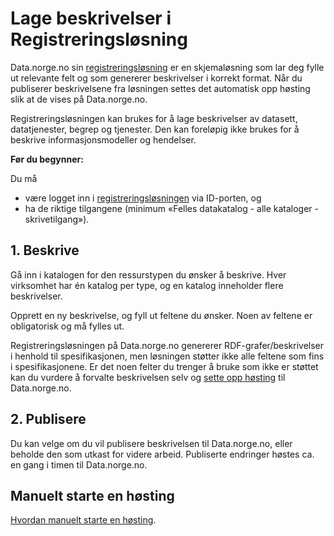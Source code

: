 # Lage beskrivelser i Registreringsløsning

Data.norge.no sin [registreringsløsning](https://registrering.fellesdatakatalog.digdir.no) er en skjemaløsning som lar deg fylle ut relevante felt og som genererer beskrivelser i korrekt format. Når du publiserer beskrivelsene fra løsningen settes det automatisk opp høsting slik at de vises på Data.norge.no.

Registreringsløsningen kan brukes for å lage beskrivelser av datasett, datatjenester, begrep og tjenester. Den kan foreløpig ikke brukes for å beskrive informasjonsmodeller og hendelser.

**Før du begynner:**

Du må

- være logget inn i [registreringsløsningen](https://registrering.fellesdatakatalog.digdir.no) via ID-porten, og
- ha de riktige tilgangene (minimum «Felles datakatalog - alle kataloger - skrivetilgang»).

## 1. Beskrive

Gå inn i katalogen for den ressurstypen du ønsker å beskrive. Hver virksomhet har én katalog per type, og en katalog inneholder flere beskrivelser.

Opprett en ny beskrivelse, og fyll ut feltene du ønsker. Noen av feltene er obligatorisk og må fylles ut.

Registreringsløsningen på Data.norge.no genererer RDF-grafer/beskrivelser i henhold til spesifikasjonen, men løsningen støtter ikke alle feltene som fins i spesifikasjonene. Er det noen felter du trenger å bruke som ikke er støttet kan du vurdere å forvalte beskrivelsen selv og [sette opp høsting]() til Data.norge.no.

## 2. Publisere

Du kan velge om du vil publisere beskrivelsen til Data.norge.no, eller beholde den som utkast for videre arbeid. Publiserte endringer høstes ca. en gang i timen til Data.norge.no.

## Manuelt starte en høsting

[Hvordan manuelt starte en høsting]().

